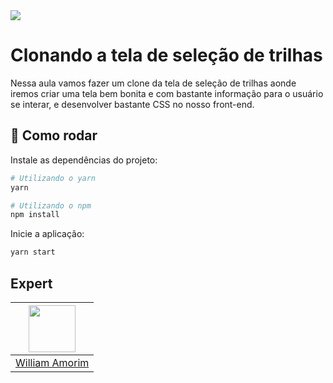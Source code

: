 <img src="https://i.imgur.com/XSFK6Br.png" />

# Clonando a tela de seleção de trilhas

Nessa aula vamos fazer um clone da tela de seleção de trilhas aonde iremos criar uma tela bem bonita e com bastante informação para o usuário se interar, e desenvolver bastante CSS no nosso front-end.

## :rocket: Como rodar

Instale as dependências do projeto:

```sh
# Utilizando o yarn
yarn

# Utilizando o npm
npm install
```

Inicie a aplicação:

```sh
yarn start
```

## Expert

| [<img src="https://github.com/willmorim.png" width="75px;"/>][1] |
| :--------------------------------------------------------------: |
|                       [William Amorim][1]                        |

[1]: https://github.com/willmorim
